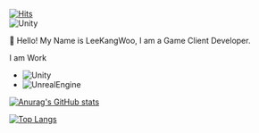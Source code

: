 
[![Hits](https://hits.seeyoufarm.com/api/count/incr/badge.svg?url=https%3A%2F%2Fgithub.com%2FLeeKangW%2Fhit-counter&count_bg=%2379C83D&title_bg=%23555555&icon=&icon_color=%23E7E7E7&title=hits&edge_flat=false)](https://hits.seeyoufarm.com)  
<img alt="Unity" src ="https://img.shields.io/badge/Unity-000000.svg?&style=for-the-badge&logo=Unity&logoColor=White"/>

👏 Hello! My Name is LeeKangWoo, I am a Game Client Developer.

I am Work
- <img alt="Unity" src ="https://img.shields.io/badge/Unity-000000.svg?&style=for-the-badge&logo=Unity&logoColor=White"/>
- <img alt="UnrealEngine" src ="https://img.shields.io/badge/Unreal Engine-313131.svg?&style=for-the-badge&logo=Unreal Engine&logoColor=White"/>

<!--
**LeeKangW/LeeKangW** is a ✨ _special_ ✨ repository because its `README.md` (this file) appears on your GitHub profile.

Here are some ideas to get you started:

- 🔭 I’m currently working on ...
- 🌱 I’m currently learning ...
- 👯 I’m looking to collaborate on ...
- 🤔 I’m looking for help with ...
- 💬 Ask me about ...
- 📫 How to reach me: ...
- 😄 Pronouns: ...
- ⚡ Fun fact: ...
-->


[![Anurag's GitHub stats](https://github-readme-stats.vercel.app/api?username=LeeKangW&count_private=true&theme=great-gatsby&include_all_commits=true&show_icons=true)](https://github.com/anuraghazra/github-readme-stats)  


[![Top Langs](https://github-readme-stats.vercel.app/api/top-langs/?username=LeeKangW&layout=compact&langs_count=5)](https://github.com/anuraghazra/github-readme-stats)
